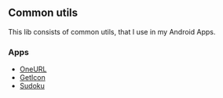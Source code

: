 ## Common utils

This lib consists of common utils, that I use in my Android Apps.

### Apps
- [OneURL](https://github.com/Lemkinator/OneURL)
- [GetIcon](https://github.com/Lemkinator/GetIcon)
- [Sudoku](https://github.com/Lemkinator/Sudoku)
